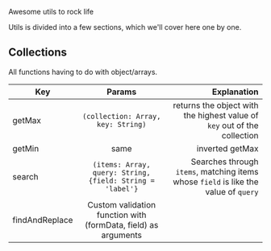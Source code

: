 Awesome utils to rock life

Utils is divided into a few sections, which we'll cover here one by one.

## Collections

All functions having to do with object/arrays.


| Key        | Params           | Explanation  |
| ------------- |:-------------:| -----:|
| getMax     | `(collection: Array, key: String)`   | returns the object with the highest value of `key` out of the collection   |
| getMin | same    |  inverted getMax   |
| search    |  `(items: Array, query: String, {field: String = 'label'}`  |  Searches through `items`, matching items whose `field` is like the value of `query`
| findAndReplace | Custom validation function with (formData, field) as arguments     |     |
